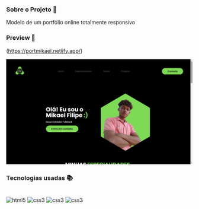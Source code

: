 ### Sobre o Projeto 🧠

Modelo de um portfólio online totalmente responsivo

### Preview 👀

(https://portmikael.netlify.app/)

<img src="/portfolio.png" />

### Tecnologias usadas 📚


<div style="display: inline_block"><br/>
    <img align="center" alt="html5" src="https://img.shields.io/badge/HTML5-E34F26?style=for-the-badge&logo=html5&logoColor=white"/>
    <img align="center" alt="css3" src="https://img.shields.io/badge/CSS3-1572B6?style=for-the-badge&logo=css3&logoColor=white"/>
    <img align="center" alt="css3" src="https://img.shields.io/badge/JavaScript-323330?style=for-the-badge&logo=javascript&logoColor=F7DF1E"/>  
    <img align="center" alt="css3" src="https://img.shields.io/badge/PHP-777BB4?style=for-the-badge&logo=php&logoColor=white"/>
</div><br/>
